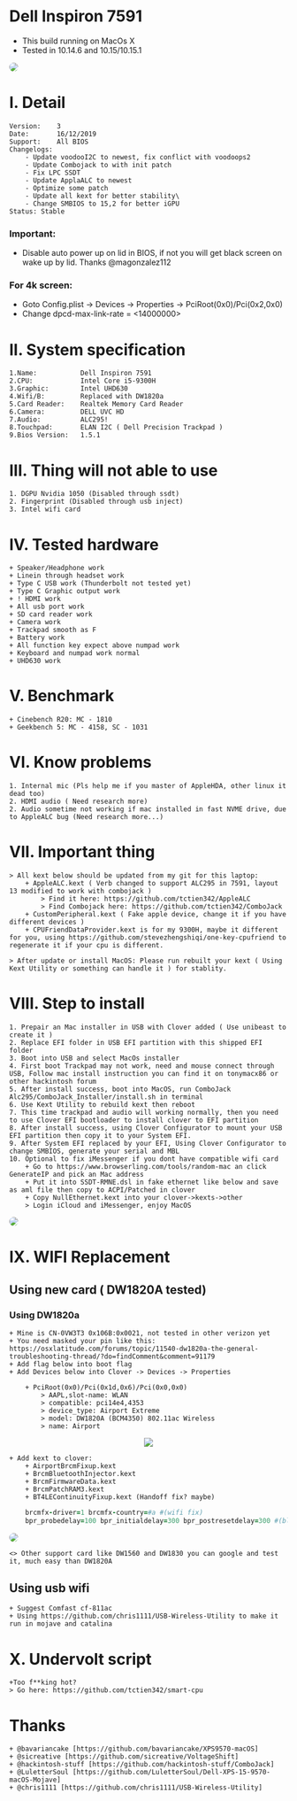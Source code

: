 # Dell Inspiron 7591

- This build running on MacOs X
- Tested in 10.14.6 and 10.15/10.15.1

<p>
    <img style="border-radius: 8px" src="Background.jpg">
</p>

# I. Detail

    Version:    3
    Date:       16/12/2019
    Support:    All BIOS
    Changelogs:
        - Update voodooI2C to newest, fix conflict with voodoops2
        - Update Combojack to with init patch
        - Fix LPC SSDT
        - Update ApplaALC to newest
        - Optimize some patch
        - Update all kext for better stability\
        - Change SMBIOS to 15,2 for better iGPU
    Status: Stable

### <strong>Important</strong>: 
+   Disable auto power up on lid in BIOS, if not you will get black screen on wake up by lid. Thanks @magonzalez112
### <strong>For 4k screen</strong>:
+   Goto Config.plist -> Devices -> Properties -> PciRoot(0x0)/Pci(0x2,0x0)
+   Change dpcd-max-link-rate = <14000000>

# II. System specification

    1.Name:           Dell Inspiron 7591
    2.CPU:            Intel Core i5-9300H
    3.Graphic:        Intel UHD630
    4.Wifi/B:         Replaced with DW1820a
    5.Card Reader:    Realtek Memory Card Reader
    6.Camera:         DELL UVC HD
    7.Audio:          ALC295!
    8.Touchpad:       ELAN I2C ( Dell Precision Trackpad )
    9.Bios Version:   1.5.1

# III. Thing will not able to use

    1. DGPU Nvidia 1050 (Disabled through ssdt)
    2. Fingerprint (Disabled through usb inject)
    3. Intel wifi card

# IV. Tested hardware

    + Speaker/Headphone work
    + Linein through headset work
    + Type C USB work (Thunderbolt not tested yet)
    + Type C Graphic output work
    + ! HDMI work
    + All usb port work
    + SD card reader work
    + Camera work
    + Trackpad smooth as F
    + Battery work
    + All function key expect above numpad work
    + Keyboard and numpad work normal
    + UHD630 work

# V. Benchmark

    + Cinebench R20: MC - 1810
    + Geekbench 5: MC - 4158, SC - 1031

# VI. Know problems

    1. Internal mic (Pls help me if you master of AppleHDA, other linux it dead too)
    2. HDMI audio ( Need research more)
    2. Audio sometime not working if mac installed in fast NVME drive, due to AppleALC bug (Need research more...)

# VII. Important thing

    > All kext below should be updated from my git for this laptop:
        + AppleALC.kext ( Verb changed to support ALC295 in 7591, layout 13 modified to work with combojack )
            > Find it here: https://github.com/tctien342/AppleALC
            > Find Combojack here: https://github.com/tctien342/ComboJack
        + CustomPeripheral.kext ( Fake apple device, change it if you have different devices )
        + CPUFriendDataProvider.kext is for my 9300H, maybe it different for you, using https://github.com/stevezhengshiqi/one-key-cpufriend to regenerate it if your cpu is different.

    > After update or install MacOS: Please run rebuilt your kext ( Using Kext Utility or something can handle it ) for stablity.

# VIII. Step to install

    1. Prepair an Mac installer in USB with Clover added ( Use unibeast to create it )
    2. Replace EFI folder in USB EFI partition with this shipped EFI folder
    3. Boot into USB and select MacOs installer
    4. First boot Trackpad may not work, need and mouse connect through USB, Follow mac install instruction you can find it on tonymacx86 or other hackintosh forum
    5. After install success, boot into MacOS, run ComboJack Alc295/ComboJack_Installer/install.sh in terminal
    6. Use Kext Utility to rebuild kext then reboot
    7. This time trackpad and audio will working normally, then you need to use Clover EFI bootloader to install clover to EFI partition
    8. After install success, using Clover Configurator to mount your USB EFI partition then copy it to your System EFI.
    9. After System EFI replaced by your EFI, Using Clover Configurator to change SMBIOS, generate your serial and MBL
    10. Optional to fix iMessenger if you dont have compatible wifi card
        + Go to https://www.browserling.com/tools/random-mac an click GenerateIP and pick an Mac address
        + Put it into SSDT-RMNE.dsl in fake ethernet like below and save as aml file then copy to ACPI/Patched in clover
        + Copy NullEthernet.kext into your clover->kexts->other
        > Login iCloud and iMessenger, enjoy MacOS

<p>
    <img style="border-radius: 8px" src="UpdateMac.png">
</p>

# IX. WIFI Replacement

## Using new card ( DW1820A tested)

### Using DW1820a

    + Mine is CN-0VW3T3 0x106B:0x0021, not tested in other verizon yet
    + You need masked your pin like this: https://osxlatitude.com/forums/topic/11540-dw1820a-the-general-troubleshooting-thread/?do=findComment&comment=91179
    + Add flag below into boot flag
    + Add Devices below into Clover -> Devices -> Properties

```
    + PciRoot(0x0)/Pci(0x1d,0x6)/Pci(0x0,0x0)
        > AAPL,slot-name: WLAN
        > compatible: pci14e4,4353
        > device_type: Airport Extreme
        > model: DW1820A (BCM4350) 802.11ac Wireless
        > name: Airport
```

<p align="center">
    <img src="./dw1820a_inject.png">
</p>

    + Add kext to clover:
        + AirportBrcmFixup.kext
        + BrcmBluetoothInjector.kext
        + BrcmFirmwareData.kext
        + BrcmPatchRAM3.kext
        + BT4LEContinuityFixup.kext (Handoff fix? maybe)

```rb
    brcmfx-driver=1 brcmfx-country=#a #(wifi fix)
    bpr_probedelay=100 bpr_initialdelay=300 bpr_postresetdelay=300 #(blue fix after sleep)
```

<p>
    <img style="border-radius: 8px" src="./dw1820a.png">
</p>

    <> Other support card like DW1560 and DW1830 you can google and test it, much easy than DW1820A

## Using usb wifi

    + Suggest Comfast cf-811ac
    + Using https://github.com/chris1111/USB-Wireless-Utility to make it run in mojave and catalina

# X. Undervolt script

    +Too f**king hot?
    > Go here: https://github.com/tctien342/smart-cpu

# Thanks

    + @bavariancake [https://github.com/bavariancake/XPS9570-macOS]
    + @sicreative [https://github.com/sicreative/VoltageShift]
    + @hackintosh-stuff [https://github.com/hackintosh-stuff/ComboJack]
    + @LuletterSoul [https://github.com/LuletterSoul/Dell-XPS-15-9570-macOS-Mojave]
    + @chris1111 [https://github.com/chris1111/USB-Wireless-Utility]
